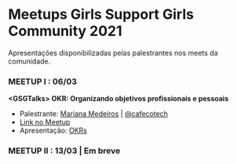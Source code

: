 # Meetups Girls Support Girls Community 2021

Apresentações disponibilizadas pelas palestrantes nos meets da comunidade.

### MEETUP I : 06/03 
**<GSGTalks\> OKR: Organizando objetivos profissionais e pessoais**
- Palestrante: [Mariana Medeiros](https://www.linkedin.com/in/marianafmedeiros/) | [@cafecotech](https://www.instagram.com/cafecotech/) 
- [Link no Meetup](meetup.com/gsgcommunity/events/276704689/) 
- Apresentação: [OKRs](https://github.com/gsgcommunity/meetups-2021/blob/805bbaa155bf99cf9102259918fa3c39d5d50424/Apresenta%C3%A7%C3%A3o%20GSG%20-%20OKRs.pdf)

### MEETUP II : 13/03 | **<GSG Talks> Em breve**

